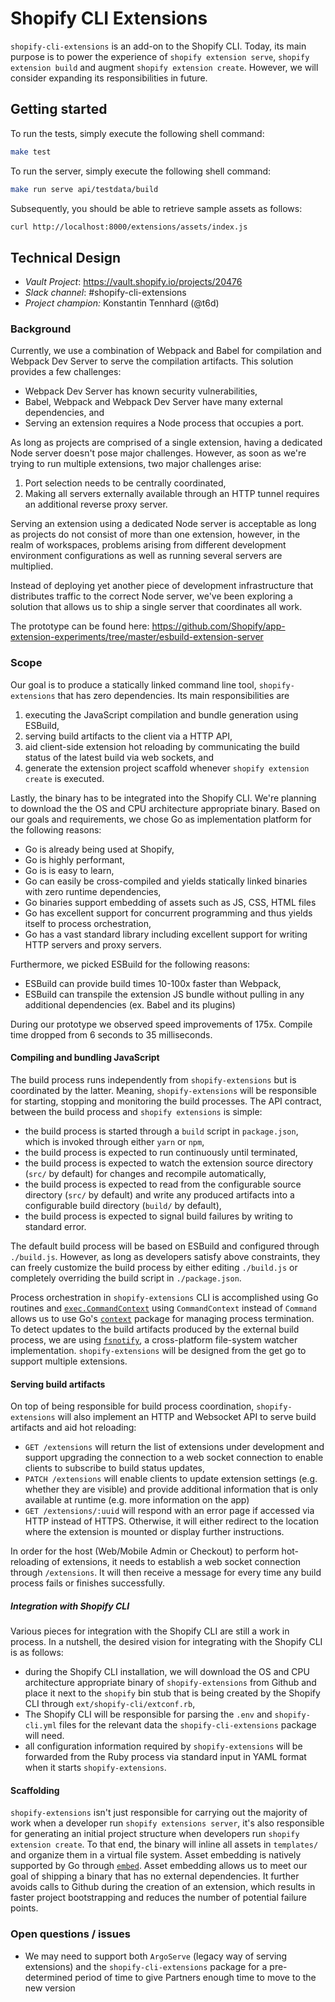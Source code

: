 # Shopify CLI Extensions

`shopify-cli-extensions` is an add-on to the Shopify CLI. Today, its main purpose is to power the experience of `shopify extension serve`, `shopify extension build` and augment `shopify extension create`. However, we will consider expanding its responsibilities in future.

## Getting started

To run the tests, simply execute the following shell command:

```sh
make test
```

To run the server, simply execute the following shell command:

```sh
make run serve api/testdata/build
```

Subsequently, you should be able to retrieve sample assets as follows:

```sh
curl http://localhost:8000/extensions/assets/index.js
```

## Technical Design

- _Vault Project_: https://vault.shopify.io/projects/20476
- _Slack channel_: #shopify-cli-extensions
- _Project champion:_ Konstantin Tennhard (@t6d)

### Background

Currently, we use a combination of Webpack and Babel for compilation and Webpack Dev Server to serve the compilation artifacts. This solution provides a few challenges:

- Webpack Dev Server has known security vulnerabilities,
- Babel, Webpack and Webpack Dev Server have many external dependencies, and
- Serving an extension requires a Node process that occupies a port.

As long as projects are comprised of a single extension, having a dedicated Node server doesn't pose major challenges. However, as soon as we're trying to run multiple extensions, two major challenges arise:

1. Port selection needs to be centrally coordinated,
1. Making all servers externally available through an HTTP tunnel requires an additional reverse proxy server.

Serving an extension using a dedicated Node server is acceptable as long as projects do not consist of more than one extension, however, in the realm of workspaces, problems arising from different development environment configurations as well as running several servers are multiplied.

Instead of deploying yet another piece of development infrastructure that distributes traffic to the correct Node server, we've been exploring a solution that allows us to ship a single server that coordinates all work.

The prototype can be found here: https://github.com/Shopify/app-extension-experiments/tree/master/esbuild-extension-server

### Scope

Our goal is to produce a statically linked command line tool, `shopify-extensions` that has zero dependencies. Its main responsibilities are

1. executing the JavaScript compilation and bundle generation using ESBuild,
2. serving build artifacts to the client via a HTTP API,
3. aid client-side extension hot reloading by communicating the build status of the latest build via web sockets, and
4. generate the extension project scaffold whenever `shopify extension create` is executed.

Lastly, the binary has to be integrated into the Shopify CLI. We're planning to download the the OS and CPU architecture appropriate binary. Based on our goals and requirements, we chose Go as implementation platform for the following reasons:

- Go is already being used at Shopify,
- Go is highly performant,
- Go is is easy to learn,
- Go can easily be cross-compiled and yields statically linked binaries with zero runtime dependencies,
- Go binaries support embedding of assets such as JS, CSS, HTML files
- Go has excellent support for concurrent programming and thus yields itself to process orchestration,
- Go has a vast standard library including excellent support for writing HTTP servers and proxy servers.

Furthermore, we picked ESBuild for the following reasons:

- ESBuild can provide build times 10-100x faster than Webpack,
- ESBuild can transpile the extension JS bundle without pulling in any additional dependencies (ex. Babel and its plugins)

During our prototype we observed speed improvements of 175x. Compile time dropped from 6 seconds to 35 milliseconds.

#### Compiling and bundling JavaScript

The build process runs independently from `shopify-extensions` but is coordinated by the latter. Meaning, `shopify-extensions` will be responsible for starting, stopping and monitoring the build processes. The API contract, between the build process and `shopify extensions` is simple:

- the build process is started through a `build` script in `package.json`, which is invoked through either `yarn` or `npm`,
- the build process is expected to run continuously until terminated,
- the build process is expected to watch the extension source directory (`src/` by default) for changes and recompile automatically,
- the build process is expected to read from the configurable source directory (`src/` by default) and write any produced artifacts into a configurable build directory (`build/` by default),
- the build process is expected to signal build failures by writing to standard error.

The default build process will be based on ESBuild and configured through `./build.js`. However, as long as developers satisfy above constraints, they can freely customize the build process by either editing `./build.js` or completely overriding the build script in `./package.json`.

Process orchestration in `shopify-extensions` CLI is accomplished using Go routines and [`exec.CommandContext`](https://pkg.go.dev/os/exec#example-Command) using `CommandContext` instead of `Command` allows us to use Go's [`context`](https://pkg.go.dev/context) package for managing process termination.
To detect updates to the build artifacts produced by the external build process, we are using [`fsnotify`](https://pkg.go.dev/github.com/fsnotify/fsnotify), a cross-platform file-system watcher implementation.
`shopify-extensions` will be designed from the get go to support multiple extensions.

#### Serving build artifacts

On top of being responsible for build process coordination, `shopify-extensions` will also implement an HTTP and Websocket API to serve build artifacts and aid hot reloading:

- `GET /extensions` will return the list of extensions under development and support upgrading the connection to a web socket connection to enable clients to subscribe to build status updates,
- `PATCH /extensions` will enable clients to update extension settings (e.g. whether they are visible) and provide additional information that is only available at runtime (e.g. more information on the app)
- `GET /extensions/:uuid` will respond with an error page if accessed via HTTP instead of HTTPS. Otherwise, it will either redirect to the location where the extension is mounted or display further instructions.

In order for the host (Web/Mobile Admin or Checkout) to perform hot-reloading of extensions, it needs to establish a web socket connection through `/extensions`. It will then receive a message for every time any build process fails or finishes successfully.

##### Integration with Shopify CLI

Various pieces for integration with the Shopify CLI are still a work in process. In a nutshell, the desired vision for integrating with the Shopify CLI is as follows:

- during the Shopify CLI installation, we will download the OS and CPU architecture appropriate binary of `shopify-extensions` from Github and place it next to the `shopify` bin stub that is being created by the Shopify CLI through `ext/shopify-cli/extconf.rb`,
- The Shopify CLI will be responsible for parsing the `.env` and `shopify-cli.yml` files for the relevant data the `shopify-cli-extensions` package will need.
- all configuration information required by `shopify-extensions` will be forwarded from the Ruby process via standard input in YAML format when it starts `shopify-extensions`.

#### Scaffolding

`shopify-extensions` isn't just responsible for carrying out the majority of work when a developer run `shopify extensions server`, it's also responsible for generating an initial project structure when developers run `shopify extension create`. To that end, the binary will inline all assets in `templates/` and organize them in a virtual file system. Asset embedding is natively supported by Go through [`embed`](https://pkg.go.dev/embed). Asset embedding allows us to meet our goal of shipping a binary that has no external dependencies. It further avoids calls to Github during the creation of an extension, which results in faster project bootstrapping and reduces the number of potential failure points.

### Open questions / issues

- We may need to support both `ArgoServe` (legacy way of serving extensions) and the `shopify-cli-extensions` package for a pre-determined period of time to give Partners enough time to move to the new version
